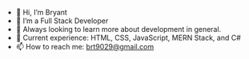 - 👋 Hi, I’m Bryant
- 👀 I’m a Full Stack Developer
- 👀 Always looking to learn more about development in general.
- 🌱 Current experience: HTML, CSS, JavaScript, MERN Stack, and C#
- 📫 How to reach me: brt9029@gmail.com

<!---
brt9029/brt9029 is a ✨ special ✨ repository because its `README.md` (this file) appears on your GitHub profile.
You can click the Preview link to take a look at your changes.
--->
